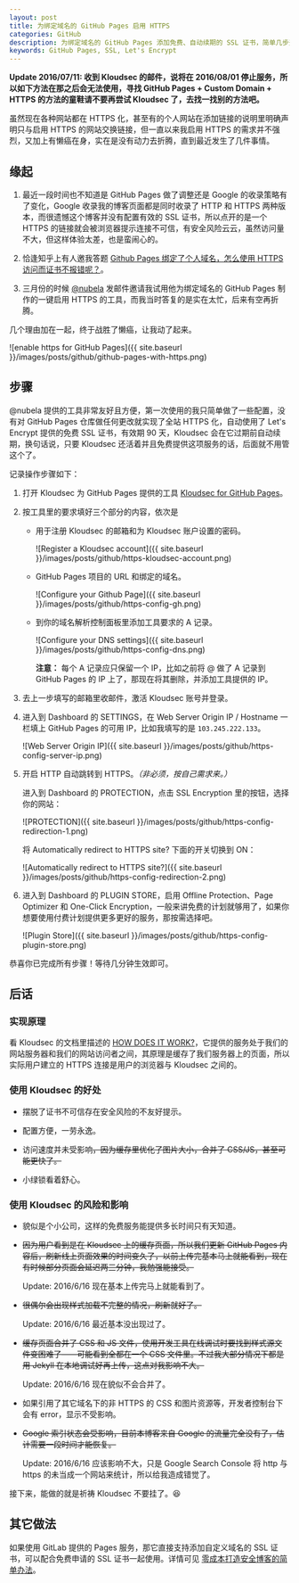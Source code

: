 ```yaml
---
layout: post
title: 为绑定域名的 GitHub Pages 启用 HTTPS
categories: GitHub
description: 为绑定域名的 GitHub Pages 添加免费、自动续期的 SSL 证书，简单几步开启 HTTPS，添加小绿锁。
keywords: GitHub Pages, SSL, Let's Encrypt
---
```


**Update 2016/07/11: 收到 Kloudsec 的邮件，说将在 2016/08/01 停止服务，所以如下方法在那之后会无法使用，寻找 GitHub Pages + Custom Domain + HTTPS 的方法的童鞋请不要再尝试 Kloudsec 了，去找一找别的方法吧。**

虽然现在各种网站都在 HTTPS 化，甚至有的个人网站在添加链接的说明里明确声明只与启用 HTTPS 的网站交换链接，但一直以来我启用 HTTPS 的需求并不强烈，又加上有懒癌在身，实在是没有动力去折腾，直到最近发生了几件事情。

## 缘起

1. 最近一段时间也不知道是 GitHub Pages 做了调整还是 Google 的收录策略有了变化，Google 收录我的博客页面都是同时收录了 HTTP 和 HTTPS 两种版本，而很遗憾这个博客并没有配置有效的 SSL 证书，所以点开的是一个 HTTPS 的链接就会被浏览器提示连接不可信，有安全风险云云，虽然访问量不大，但这样体验太差，也是蛮闹心的。

2. 恰逢知乎上有人邀我答题 [Github Pages 绑定了个人域名，怎么使用 HTTPS 访问而证书不报错呢？][1]。

3. 三月份的时候 [@nubela][2] 发邮件邀请我试用他为绑定域名的 GitHub Pages 制作的一键启用 HTTPS 的工具，而我当时答复的是实在太忙，后来有空再折腾。

几个理由加在一起，终于战胜了懒癌，让我动了起来。

![enable https for GitHub Pages]({{ site.baseurl }}/images/posts/github/github-pages-with-https.png)

## 步骤

@nubela 提供的工具非常友好且方便，第一次使用的我只简单做了一些配置，没有对 GitHub Pages 仓库做任何更改就实现了全站 HTTPS 化，自动使用了 Let's Encrypt 提供的免费 SSL 证书，有效期 90 天，Kloudsec 会在它过期前自动续期，换句话说，只要 Kloudsec 还活着并且免费提供这项服务的话，后面就不用管这个了。

记录操作步骤如下：

1. 打开 Kloudsec 为 GitHub Pages 提供的工具 [Kloudsec for GitHub Pages][3]。

2. 按工具里的要求填好三个部分的内容，依次是

   * 用于注册 Kloudsec 的邮箱和为 Kloudsec 账户设置的密码。

     ![Register a Kloudsec account]({{ site.baseurl }}/images/posts/github/https-kloudsec-account.png)

   * GitHub Pages 项目的 URL 和绑定的域名。

     ![Configure your Github Page]({{ site.baseurl }}/images/posts/github/https-config-gh.png)

   * 到你的域名解析控制面板里添加工具要求的 A 记录。

     ![Configure your DNS settings]({{ site.baseurl }}/images/posts/github/https-config-dns.png)

     **注意：** 每个 A 记录应只保留一个 IP，比如之前将 @ 做了 A 记录到 GitHub Pages 的 IP 上了，那现在将其删除，并添加工具提供的 IP。

3. 去上一步填写的邮箱里收邮件，激活 Kloudsec 账号并登录。

4. 进入到 Dashboard 的 SETTINGS，在 Web Server Origin IP / Hostname 一栏填上 GitHub Pages 的可用 IP，比如我填写的是 `103.245.222.133`。

   ![Web Server Origin IP]({{ site.baseurl }}/images/posts/github/https-config-server-ip.png)

5. 开启 HTTP 自动跳转到 HTTPS。*（非必须，按自己需求来。）*

   进入到 Dashboard 的 PROTECTION，点击 SSL Encryption 里的按钮，选择你的网站：

   ![PROTECTION]({{ site.baseurl }}/images/posts/github/https-config-redirection-1.png)

   将 Automatically redirect to HTTPS site? 下面的开关切换到 ON：

   ![Automatically redirect to HTTPS site?]({{ site.baseurl }}/images/posts/github/https-config-redirection-2.png)

6. 进入到 Dashboard 的 PLUGIN STORE，启用 Offline Protection、Page Optimizer 和 One-Click Encryption，一般来讲免费的计划就够用了，如果你想要使用付费计划提供更多更好的服务，那按需选择吧。

   ![Plugin Store]({{ site.baseurl }}/images/posts/github/https-config-plugin-store.png)

恭喜你已完成所有步骤！等待几分钟生效即可。

## 后话

### 实现原理

看 Kloudsec 的文档里描述的 [HOW DOES IT WORK?](https://docs.kloudsec.com/#section-how-does-it-work-)，它提供的服务处于我们的网站服务器和我们的网站访问者之间，其原理是缓存了我们服务器上的页面，所以实际用户建立的 HTTPS 连接是用户的浏览器与 Kloudsec 之间的。

### 使用 Kloudsec 的好处

* 摆脱了证书不可信存在安全风险的不友好提示。

* 配置方便，一劳永逸。

* 访问速度并未受影响~~，因为缓存里优化了图片大小，合并了 CSS/JS，甚至可能更快了。~~

* 小绿锁看着舒心。

### 使用 Kloudsec 的风险和影响

* 貌似是个小公司，这样的免费服务能提供多长时间只有天知道。

* ~~因为用户看到是在 Kloudsec 上的缓存页面，所以我们更新 GitHub Pages 内容后，刷新线上页面效果的时间变久了，以前上传完基本马上就能看到，现在有时候部分页面会延迟两三分钟，我勉强能接受。~~

  Update: 2016/6/16 现在基本上传完马上就能看到了。

* ~~很偶尔会出现样式加载不完整的情况，刷新就好了。~~

  Update: 2016/6/16 最近基本没出现过了。

* ~~缓存页面合并了 CSS 和 JS 文件，使用开发工具在线调试时要找到样式源文件变困难了——可能看到全都在一个 CSS 文件里。不过我大部分情况下都是用 Jekyll 在本地调试好再上传，这点对我影响不大。~~

  Update: 2016/6/16 现在貌似不会合并了。

* 如果引用了其它域名下的非 HTTPS 的 CSS 和图片资源等，开发者控制台下会有 error，显示不受影响。

* ~~Google 索引状态会受影响，目前本博客来自 Google 的流量完全没有了，估计需要一段时间才能恢复。~~

  Update: 2016/6/16 应该影响不大，只是 Google Search Console 将 http 与 https 的未当成一个网站来统计，所以给我造成错觉了。

接下来，能做的就是祈祷 Kloudsec 不要挂了。:laughing:

## 其它做法

如果使用 GitLab 提供的 Pages 服务，那它直接支持添加自定义域名的 SSL 证书，可以配合免费申请的 SSL 证书一起使用。详情可见 [零成本打造安全博客的简单办法](https://www.figotan.org/2016/04/26/using-free-wosign-to-certificate-your-blog-on-gitlab/)。

[1]: https://www.zhihu.com/question/33495825
[2]: https://github.com/nubela
[3]: https://kloudsec.com/github-pages/new

